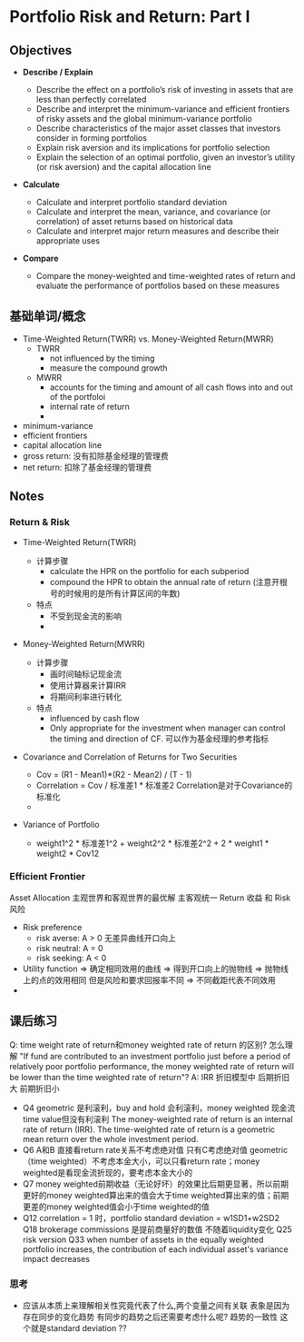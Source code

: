 # Portfolio Risk and Return: Part I

## Objectives
* **Describe / Explain**
  * Describe the effect on a portfolio’s risk of investing in assets that are less than perfectly correlated
  * Describe and interpret the minimum-variance and efficient frontiers of risky assets and the global minimum-variance portfolio
  * Describe characteristics of the major asset classes that investors consider in forming portfolios
  * Explain risk aversion and its implications for portfolio selection
  * Explain the selection of an optimal portfolio, given an investor’s utility (or risk aversion) and the capital allocation line

* **Calculate**
  * Calculate and interpret portfolio standard deviation
  * Calculate and interpret the mean, variance, and covariance (or correlation) of asset returns based on historical data
  * Calculate and interpret major return measures and describe their appropriate uses

* **Compare**
  * Compare the money-weighted and time-weighted rates of return and evaluate the performance of portfolios based on these measures


## 基础单词/概念
* Time-Weighted Return(TWRR) vs. Money-Weighted Return(MWRR)
  * TWRR
    * not influenced by the timing
    * measure the compound growth
  * MWRR
    * accounts for the timing and amount of all cash flows into and out of the portfoloi
    * internal rate of return
    * 
* minimum-variance
* efficient frontiers
* capital allocation line
* gross return: 没有扣除基金经理的管理费
* net return: 扣除了基金经理的管理费

## Notes

### Return & Risk

* Time-Weighted Return(TWRR) 
  * 计算步骤
    * calculate the HPR on the portfolio for each subperiod
    * compound the HPR to obtain the annual rate of return (注意开根号的时候用的是所有计算区间的年数)
  * 特点
    * 不受到现金流的影响
    * 
* Money-Weighted Return(MWRR)
  * 计算步骤
    * 画时间轴标记现金流
    * 使用计算器来计算IRR
    * 将期间利率进行转化
  * 特点
    * influenced by cash flow
    * Only appropriate for the investment when manager can control the timing and direction of CF. 可以作为基金经理的参考指标

* Covariance and Correlation of Returns for Two Securities
  * Cov = (R1 - Mean1)*(R2 - Mean2) / (T - 1)
  * Correlation = Cov / 标准差1 * 标准差2   Correlation是对于Covariance的标准化
  * 
* Variance of Portfolio
  * weight1^2 * 标准差1^2 + weight2^2 * 标准差2^2 + 2 * weight1 * weight2 * Cov12

### Efficient Frontier
Asset Allocation
主观世界和客观世界的最优解 主客观统一
Return 收益 和 Risk风险

* Risk preference
  * risk averse: A > 0 无差异曲线开口向上
  * risk neutral: A = 0
  * risk seeking: A < 0
* Utility function => 确定相同效用的曲线 => 得到开口向上的抛物线 => 抛物线上的点的效用相同 但是风险和要求回报率不同 => 不同截距代表不同效用
* 

## 课后练习
Q: time weight rate of return和money weighted rate of return 的区别?
怎么理解 "If fund are contributed to an investment portfolio just before a period of relatively poor portfolio performance, the money weighted rate of return will be lower than the time weighted rate of return"? 
A: IRR 折旧模型中 后期折旧大 前期折旧小

* Q4 geometric 是利滚利，buy and hold 会利滚利，money weighted 现金流time value但没有利滚利
The money-weighted rate of return is an internal rate of return (IRR). The time-weighted rate of return is a geometric mean return over the whole investment period. 
* Q6 A和B 直接看return rate关系不考虑绝对值 只有C考虑绝对值
geometric （time weighted）不考虑本金大小，可以只看return rate；money weighted是看现金流折现的，要考虑本金大小的
* Q7 money weighted前期收益（无论好坏）的效果比后期更显著，所以前期更好的money weighted算出来的值会大于time weighted算出来的值；前期更差的money weighted值会小于time weighted的值
* Q12 correlation = 1 时，portfolio standard deviation = w1SD1+w2SD2
Q18 brokerage commissions 是提前商量好的数值 不随着liquidity变化
Q25 risk version 
Q33 when number of assets in the equally weighted portfolio increases, the contribution of each individual asset's variance impact decreases 

### 思考
* 应该从本质上来理解相关性究竟代表了什么,两个变量之间有关联 表象是因为存在同步的变化趋势 有同步的趋势之后还需要考虑什么呢? 趋势的一致性 这个就是standard deviation ??
